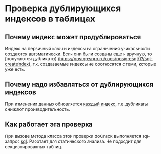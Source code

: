 # Проверка дублирующихся индексов в таблицах

## Почему индекс может продублироваться
Индекс на первичный ключ и индексы на ограничения уникальности создаются [автоматически](https://postgrespro.ru/docs/postgresql/17/indexes-unique). Если они были созданы еще и вручную, то [получаются дубликаты]
(https://postgrespro.ru/docs/postgresql/17/sql-createindex), т.к. создаваемые индексы не соотносятся с теми, которые уже есть.

## Почему надо избавляться от дублирующихся индексов
При изменении данных обновляется [каждый индекс](https://postgrespro.ru/docs/postgresql/17/btree), т.е. дубликаты снижают производительность. 

## Как работает эта проверка
При вызове метода класса этой проверки doCheck выполняется sql-запрос [sql](https://github.com/mfvanek/pg-index-health-sql/blob/master/sql/duplicated_indexes.sql).
Работает для статического анализа.
Не подходит для секционированных таблиц.
